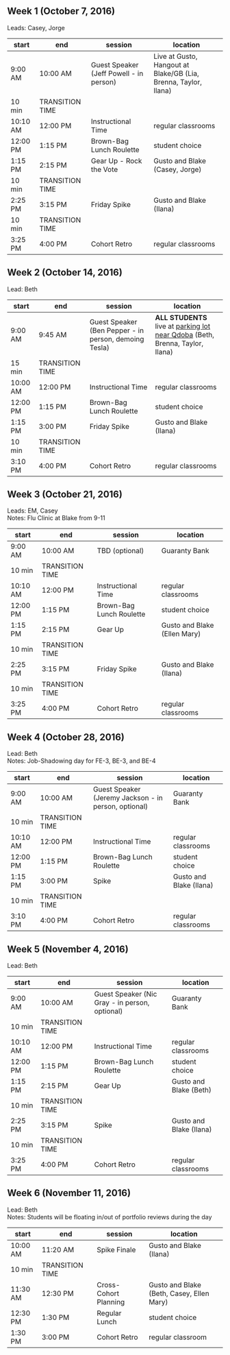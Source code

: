 ## Week 1 (October 7, 2016)
Leads: Casey, Jorge

start | end | session | location
------------- | -------- | -------- | --- 
9:00 AM | 10:00 AM | Guest Speaker (Jeff Powell - in person) | Live at Gusto, Hangout at Blake/GB (Lia, Brenna, Taylor, Ilana)
 | 10 min | TRANSITION TIME | 
10:10 AM | 12:00 PM | Instructional Time | regular classrooms
12:00 PM | 1:15 PM | Brown-Bag Lunch Roulette | student choice 
1:15 PM | 2:15 PM | Gear Up - Rock the Vote | Gusto and Blake (Casey, Jorge)
 | 10 min | TRANSITION TIME | 
2:25 PM | 3:15 PM | Friday Spike | Gusto and Blake  (Ilana)
 | 10 min | TRANSITION TIME | 
3:25 PM | 4:00 PM | Cohort Retro | regular classrooms 

## Week 2 (October 14, 2016)
Lead: Beth

start | end | session | location 
-------------|--------|--------|---
9:00 AM | 9:45 AM | Guest Speaker (Ben Pepper - in person, demoing Tesla) | **ALL STUDENTS** live at [parking lot near Qdoba](https://goo.gl/UpFPLD) (Beth, Brenna, Taylor, Ilana) 
 | 15 min | TRANSITION TIME | 
10:00 AM | 12:00 PM | Instructional Time | regular classrooms 
12:00 PM | 1:15 PM | Brown-Bag Lunch Roulette | student choice 
1:15 PM | 3:00 PM | Friday Spike | Gusto and Blake (Ilana)
 | 10 min | TRANSITION TIME | 
3:10 PM | 4:00 PM | Cohort Retro | regular classrooms 


## Week 3 (October 21, 2016)
Leads: EM, Casey  
Notes: Flu Clinic at Blake from 9-11

start | end | session | location 
-------------|--------|--------|---
9:00 AM | 10:00 AM | TBD (optional) | Guaranty Bank
 | 10 min | TRANSITION TIME | 
10:10 AM | 12:00 PM | Instructional Time | regular classrooms 
12:00 PM | 1:15 PM | Brown-Bag Lunch Roulette | student choice 
1:15 PM | 2:15 PM | Gear Up | Gusto and Blake (Ellen Mary)
 | 10 min | TRANSITION TIME | 
2:25 PM | 3:15 PM | Friday Spike | Gusto and Blake (Ilana)
 | 10 min | TRANSITION TIME | 
3:25 PM | 4:00 PM | Cohort Retro | regular classrooms 


## Week 4 (October 28, 2016)
Lead: Beth  
Notes: Job-Shadowing day for FE-3, BE-3, and BE-4

start | end | session | location 
-------------|--------|--------|---
9:00 AM | 10:00 AM | Guest Speaker (Jeremy Jackson - in person, optional) | Guaranty Bank
 | 10 min | TRANSITION TIME | 
10:10 AM | 12:00 PM | Instructional Time | regular classrooms 
12:00 PM | 1:15 PM | Brown-Bag Lunch Roulette | student choice
1:15 PM | 3:00 PM | Spike | Gusto and Blake (Ilana) 
 | 10 min | TRANSITION TIME | 
3:10 PM | 4:00 PM | Cohort Retro | regular classrooms 


## Week 5 (November 4, 2016)
Lead: Beth

start | end | session | location 
-------------|--------|--------|---
9:00 AM | 10:00 AM | Guest Speaker (Nic Gray - in person, optional) | Guaranty Bank
 | 10 min | TRANSITION TIME | 
10:10 AM | 12:00 PM | Instructional Time | regular classrooms 
12:00 PM | 1:15 PM | Brown-Bag Lunch Roulette | student choice 
1:15 PM | 2:15 PM | Gear Up | Gusto and Blake (Beth) 
 | 10 min | TRANSITION TIME | 
2:25 PM | 3:15 PM | Spike | Gusto and Blake (Ilana) 
 | 10 min | TRANSITION TIME | 
3:25 PM | 4:00 PM | Cohort Retro | regular classrooms 


## Week 6 (November 11, 2016)
Lead: Beth  
Notes: Students will be floating in/out of portfolio reviews during the day

start | end | session | location 
-------------|--------|--------|---
10:00 AM | 11:20 AM | Spike Finale | Gusto and Blake (Ilana) 
 | 10 min | TRANSITION TIME | 
11:30 AM | 12:30 PM | Cross-Cohort Planning | Gusto and Blake (Beth, Casey, Ellen Mary) 
12:30 PM | 1:30 PM | Regular Lunch | student choice 
1:30 PM | 3:00 PM | Cohort Retro | regular classroom
